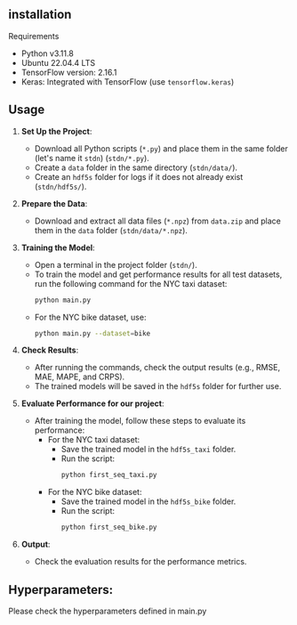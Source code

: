 ## installation
Requirements

- Python v3.11.8
- Ubuntu 22.04.4 LTS
- TensorFlow version: 2.16.1
- Keras: Integrated with TensorFlow (use `tensorflow.keras`)

## Usage

1. **Set Up the Project**:
   - Download all Python scripts (`*.py`) and place them in the same folder (let's name it `stdn`) (`stdn/*.py`).
   - Create a `data` folder in the same directory (`stdn/data/`).
   - Create an `hdf5s` folder for logs if it does not already exist (`stdn/hdf5s/`).

2. **Prepare the Data**:
   - Download and extract all data files (`*.npz`) from `data.zip` and place them in the `data` folder (`stdn/data/*.npz`).

3. **Training the Model**:
   - Open a terminal in the project folder (`stdn/`).
   - To train the model and get performance results for all test datasets, run the following command for the NYC taxi dataset:
     ```bash
     python main.py
     ```
   - For the NYC bike dataset, use:
     ```bash
     python main.py --dataset=bike
     ```

4. **Check Results**:
   - After running the commands, check the output results (e.g., RMSE, MAE, MAPE, and CRPS).
   - The trained models will be saved in the `hdf5s` folder for further use.

5. **Evaluate Performance for our project**:
   - After training the model, follow these steps to evaluate its performance:
     - For the NYC taxi dataset:
       - Save the trained model in the `hdf5s_taxi` folder.
       - Run the script:
         ```bash
         python first_seq_taxi.py
         ```
     - For the NYC bike dataset:
       - Save the trained model in the `hdf5s_bike` folder.
       - Run the script:
         ```bash
         python first_seq_bike.py
         ```

6. **Output**:
   - Check the evaluation results for the performance metrics.



## Hyperparameters:
Please check the hyperparameters defined in main.py
